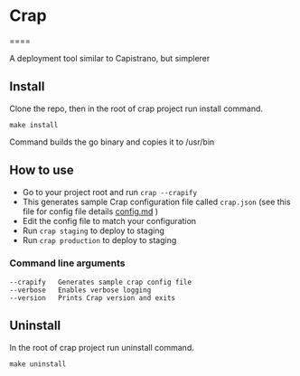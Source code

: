 # Crap
====

A deployment tool similar to Capistrano, but simplerer

## Install
Clone the repo, then in the root of crap project run install command.

`make install`

Command builds the go binary and copies it to /usr/bin

## How to use
- Go to your project root and run `crap --crapify`
- This generates sample Crap configuration file called `crap.json` (see this file for config file details [config.md](config.md) )
- Edit the config file to match your configuration
- Run `crap staging` to deploy to staging
- Run `crap production` to deploy to staging

### Command line arguments
```
--crapify   Generates sample crap config file
--verbose   Enables verbose logging
--version   Prints Crap version and exits
```

## Uninstall

In the root of crap project run uninstall command.

`make uninstall`